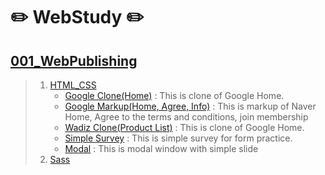# ✏️ WebStudy ✏️
## <a href="https://github.com/OhRaeKyu/WebStudy/tree/main/001_WebPublishing">001_WebPublishing</a>
>   <ol>
>       <li>
>           <a href="https://github.com/OhRaeKyu/WebStudy/tree/main/001_WebPublishing/1_HTML_CSS">HTML_CSS</a>
>           <ul>
>               <li><a href="https://ohraekyu.github.io/WebStudy/001_WebPublishing/google/google.html">Google Clone(Home)</a> : This is clone of Google Home.</li>
>               <li><a href="https://github.com/OhRaeKyu/WebStudy/tree/main/001_WebPublishing/naver">Google Markup(Home, Agree, Info)</a> : This is markup of Naver Home, Agree to the terms and conditions, join membership</li>
>               <li><a href="https://ohraekyu.github.io/WebStudy/001_WebPublishing/wadiz/wadiz_product.html">Wadiz Clone(Product List)</a> : This is clone of Google Home.</li>
>               <li><a href="https://ohraekyu.github.io/WebStudy/001_WebPublishing/survey/survey.html">Simple Survey</a> : This is simple survey for form practice.</li>
>               <li><a href="https://ohraekyu.github.io/WebStudy/001_WebPublishing/modal/modal.html">Modal</a> : This is modal window with simple slide</li>
>               <!--   <li><a href=""></a></li> -->
>           </ul>
>       </li>
>       <li>
>           <a href="https://github.com/OhRaeKyu/WebStudy/tree/main/001_WebPublishing/2_Sass">Sass</a>
>           <ul>
>               <!-- <li><a href=""></a> : </li> -->
>           </ul>
>       </li>
>   </ol>